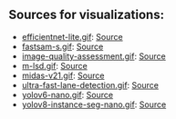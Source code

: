 ## Sources for visualizations:

- [efficientnet-lite.gif](efficientnet-lite.gif): [Source](https://www.image-net.org/)
- [fastsam-s.gif](fastsam-s.gif): [Source](https://www.youtube.com/watch?v=M_lOw3pevF8)
- [image-quality-assessment.gif](image-quality-assessment.gif): [Source](https://www.princeton.edu/sites/default/files/styles/1x_full_2x_half_crop/public/images/2022/02/KOA_Nassau_2697x1517.jpg?itok=Bg2K7j7J)
- [m-lsd.gif](m-lsd.gif): [Source](https://www.youtube.com/watch?v=y3__KdM_vVA)
- [midas-v21.gif](midas-v21.gif): [Source](https://www.youtube.com/watch?v=WxMLYs8CDwQ)
- [ultra-fast-lane-detection.gif](ultra-fast-lane-detection.gif): [Source](https://www.youtube.com/watch?v=6q5_A5wOwDM)
- [yolov6-nano.gif](yolov6-nano.gif): [Source](https://www.youtube.com/watch?v=bwJ-TNu0hGM)
- [yolov8-instance-seg-nano.gif](yolov8-instance-seg-nano.gif): [Source](https://www.youtube.com/watch?v=xZ1SfsVyrIw)
